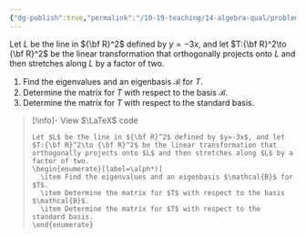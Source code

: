 ```yaml
---
{"dg-publish":true,"permalink":"/10-19-teaching/14-algebra-qual/problem-from-past-exams/linear-algebra/orthogonal-projection-and-scaling/","tags":["linear_algebra"],"updated":"2025-03-17T09:58:25-07:00"}
---
```


Let $L$ be the line in ${\bf R}^2$ defined by $y=-3x$, and let $T:{\bf R}^2\to {\bf R}^2$ be the linear transformation that orthogonally projects onto $L$ and then stretches along $L$ by a factor of two.

1. Find the eigenvalues and an eigenbasis $\mathcal{B}$ for $T$.
2. Determine the matrix for $T$ with respect to the basis $\mathcal{B}$.
3. Determine the matrix for $T$ with respect to the standard basis.

> [!info]- View $\LaTeX$ code
> ```
> Let $L$ be the line in ${\bf R}^2$ defined by $y=-3x$, and let $T:{\bf R}^2\to {\bf R}^2$ be the linear transformation that orthogonally projects onto $L$ and then stretches along $L$ by a factor of two.
> \begin{enumerate}[label=\alph*)]
> 	\item Find the eigenvalues and an eigenbasis $\mathcal{B}$ for $T$.
> 	\item Determine the matrix for $T$ with respect to the basis $\mathcal{B}$.
> 	\item Determine the matrix for $T$ with respect to the standard basis.
> \end{enumerate}
> ```